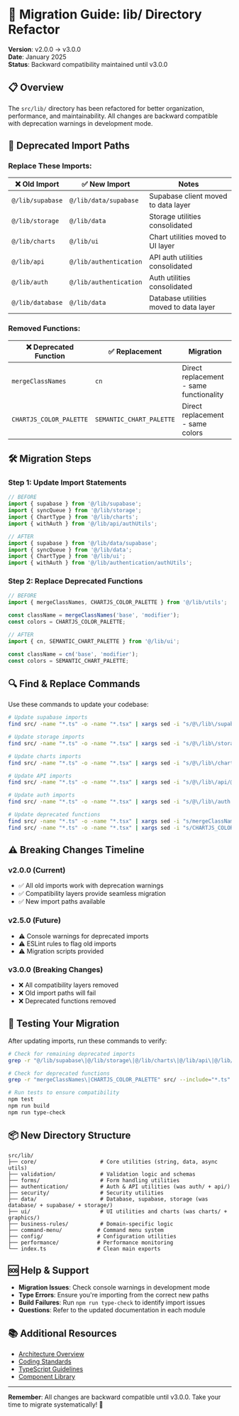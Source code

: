 # 🔄 Migration Guide: lib/ Directory Refactor

**Version**: v2.0.0 → v3.0.0  
**Date**: January 2025  
**Status**: Backward compatibility maintained until v3.0.0

## 📋 Overview

The `src/lib/` directory has been refactored for better organization, performance, and maintainability. All changes are backward compatible with deprecation warnings in development mode.

## 🚨 Deprecated Import Paths

### Replace These Imports:

| ❌ Old Import | ✅ New Import | Notes |
|---------------|---------------|-------|
| `@/lib/supabase` | `@/lib/data/supabase` | Supabase client moved to data layer |
| `@/lib/storage` | `@/lib/data` | Storage utilities consolidated |
| `@/lib/charts` | `@/lib/ui` | Chart utilities moved to UI layer |
| `@/lib/api` | `@/lib/authentication` | API auth utilities consolidated |
| `@/lib/auth` | `@/lib/authentication` | Auth utilities consolidated |
| `@/lib/database` | `@/lib/data` | Database utilities moved to data layer |

### Removed Functions:

| ❌ Deprecated Function | ✅ Replacement | Migration |
|------------------------|----------------|-----------|
| `mergeClassNames` | `cn` | Direct replacement - same functionality |
| `CHARTJS_COLOR_PALETTE` | `SEMANTIC_CHART_PALETTE` | Direct replacement - same colors |

## 🛠️ Migration Steps

### Step 1: Update Import Statements

```typescript
// BEFORE
import { supabase } from '@/lib/supabase';
import { syncQueue } from '@/lib/storage';
import { ChartType } from '@/lib/charts';
import { withAuth } from '@/lib/api/authUtils';

// AFTER  
import { supabase } from '@/lib/data/supabase';
import { syncQueue } from '@/lib/data';
import { ChartType } from '@/lib/ui';
import { withAuth } from '@/lib/authentication/authUtils';
```

### Step 2: Replace Deprecated Functions

```typescript
// BEFORE
import { mergeClassNames, CHARTJS_COLOR_PALETTE } from '@/lib/utils';

const className = mergeClassNames('base', 'modifier');
const colors = CHARTJS_COLOR_PALETTE;

// AFTER
import { cn, SEMANTIC_CHART_PALETTE } from '@/lib/ui';

const className = cn('base', 'modifier');
const colors = SEMANTIC_CHART_PALETTE;
```

## 🔍 Find & Replace Commands

Use these commands to update your codebase:

```bash
# Update supabase imports
find src/ -name "*.ts" -o -name "*.tsx" | xargs sed -i "s/@\/lib\/supabase/@\/lib\/data\/supabase/g"

# Update storage imports  
find src/ -name "*.ts" -o -name "*.tsx" | xargs sed -i "s/@\/lib\/storage/@\/lib\/data/g"

# Update charts imports
find src/ -name "*.ts" -o -name "*.tsx" | xargs sed -i "s/@\/lib\/charts/@\/lib\/ui/g"

# Update API imports
find src/ -name "*.ts" -o -name "*.tsx" | xargs sed -i "s/@\/lib\/api/@\/lib\/authentication/g"

# Update auth imports
find src/ -name "*.ts" -o -name "*.tsx" | xargs sed -i "s/@\/lib\/auth'/@\/lib\/authentication'/g"

# Update deprecated functions
find src/ -name "*.ts" -o -name "*.tsx" | xargs sed -i "s/mergeClassNames/cn/g"
find src/ -name "*.ts" -o -name "*.tsx" | xargs sed -i "s/CHARTJS_COLOR_PALETTE/SEMANTIC_CHART_PALETTE/g"
```

## ⚠️ Breaking Changes Timeline

### v2.0.0 (Current)
- ✅ All old imports work with deprecation warnings
- ✅ Compatibility layers provide seamless migration
- ✅ New import paths available

### v2.5.0 (Future)  
- ⚠️ Console warnings for deprecated imports
- ⚠️ ESLint rules to flag old imports
- ⚠️ Migration scripts provided

### v3.0.0 (Breaking Changes)
- ❌ All compatibility layers removed
- ❌ Old import paths will fail
- ❌ Deprecated functions removed

## 🧪 Testing Your Migration

After updating imports, run these commands to verify:

```bash
# Check for remaining deprecated imports
grep -r "@/lib/supabase\|@/lib/storage\|@/lib/charts\|@/lib/api\|@/lib/auth" src/ --include="*.ts" --include="*.tsx"

# Check for deprecated functions
grep -r "mergeClassNames\|CHARTJS_COLOR_PALETTE" src/ --include="*.ts" --include="*.tsx"

# Run tests to ensure compatibility
npm test
npm run build
npm run type-check
```

## 📦 New Directory Structure

```
src/lib/
├── core/                    # Core utilities (string, data, async utils)
├── validation/              # Validation logic and schemas  
├── forms/                   # Form handling utilities
├── authentication/          # Auth & API utilities (was auth/ + api/)
├── security/                # Security utilities  
├── data/                    # Database, supabase, storage (was database/ + supabase/ + storage/)
├── ui/                      # UI utilities and charts (was charts/ + graphics/)
├── business-rules/          # Domain-specific logic
├── command-menu/           # Command menu system
├── config/                 # Configuration utilities
├── performance/            # Performance monitoring
└── index.ts                # Clean main exports
```

## 🆘 Help & Support

- **Migration Issues**: Check console warnings in development mode
- **Type Errors**: Ensure you're importing from the correct new paths
- **Build Failures**: Run `npm run type-check` to identify import issues
- **Questions**: Refer to the updated documentation in each module

## 📚 Additional Resources

- [Architecture Overview](./reference/ARCHITECTURE_OVERVIEW.md)
- [Coding Standards](./reference/CODING_STANDARDS.md)  
- [TypeScript Guidelines](./reference/TYPESCRIPT_GUIDELINES.md)
- [Component Library](./reference/COMPONENT_LIBRARY.md)

---

**Remember**: All changes are backward compatible until v3.0.0. Take your time to migrate systematically! 🚀
